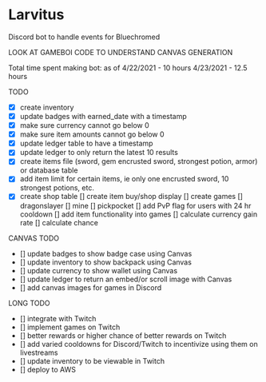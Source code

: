 # Larvitus
Discord bot to handle events for Bluechromed

LOOK AT GAMEBOI CODE TO UNDERSTAND CANVAS GENERATION

Total time spent making bot:
as of 4/22/2021 - 10 hours
4/23/2021 - 12.5 hours

TODO
- [x] create inventory 
- [x] update badges with earned_date with a timestamp
- [x] make sure currency cannot go below 0
- [x] make sure item amounts cannot go below 0
- [x] update ledger table to have a timestamp
- [x] update ledger to only return the latest 10 results
- [x] create items file (sword, gem encrusted sword, strongest potion, armor) or database table
- [x] add item limit for certain items, ie only one encrusted sword, 10 strongest potions, etc.
- [x] create shop table
[] create item buy/shop display
[] create games
[] dragonslayer
[] mine
[] pickpocket
[] add PvP flag for users with 24 hr cooldown
[] add item functionality into games
[] calculate currency gain rate
[] calculate chance

CANVAS TODO
- [] update badges to show badge case using Canvas
- [] update inventory to show backpack using Canvas
- [] update currency to show wallet using Canvas
- [] update ledger to return an embed/or scroll image with Canvas
- [] add canvas images for games in Discord

LONG TODO
- [] integrate with Twitch
- [] implement games on Twitch
- [] better rewards or higher chance of better rewards on Twitch
- [] add varied cooldowns for Discord/Twitch to incentivize using them on livestreams
- [] update inventory to be viewable in Twitch
- [] deploy to AWS
